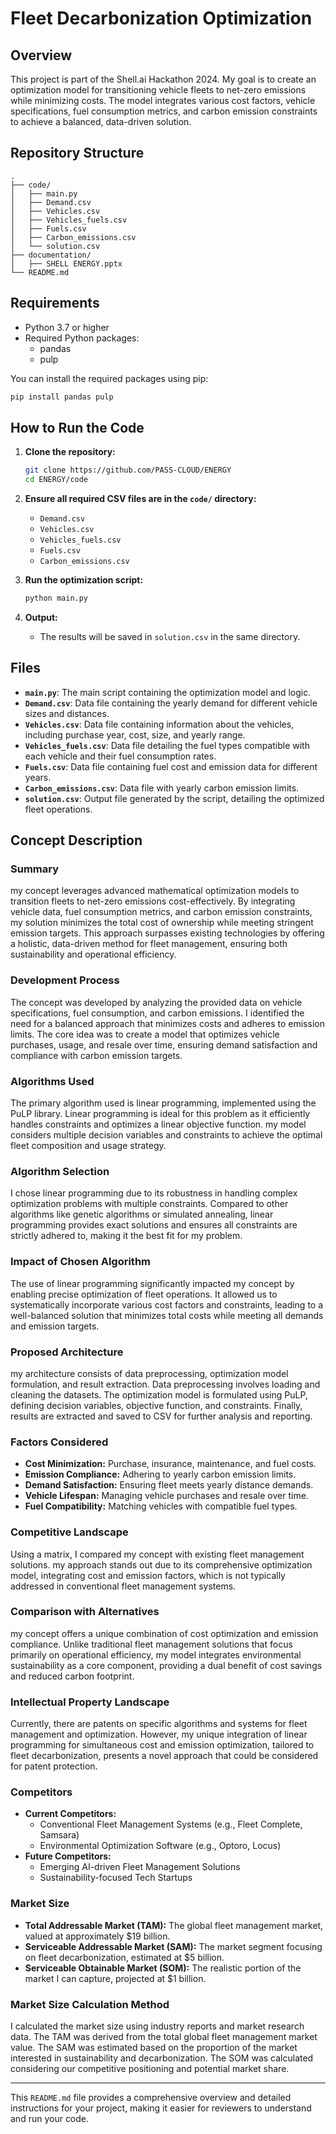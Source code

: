 # Fleet Decarbonization Optimization

## Overview

This project is part of the Shell.ai Hackathon 2024. My goal is to create an optimization model for transitioning vehicle fleets to net-zero emissions while minimizing costs. The model integrates various cost factors, vehicle specifications, fuel consumption metrics, and carbon emission constraints to achieve a balanced, data-driven solution.

## Repository Structure

```
.
├── code/
│   ├── main.py
│   ├── Demand.csv
│   ├── Vehicles.csv
│   ├── Vehicles_fuels.csv
│   ├── Fuels.csv
│   ├── Carbon_emissions.csv
│   └── solution.csv
├── documentation/
│   ├── SHELL ENERGY.pptx
└── README.md
```

## Requirements

- Python 3.7 or higher
- Required Python packages:
  - pandas
  - pulp

You can install the required packages using pip:
```sh
pip install pandas pulp
```

## How to Run the Code

1. **Clone the repository:**
   ```sh
   git clone https://github.com/PASS-CLOUD/ENERGY
   cd ENERGY/code
   ```

2. **Ensure all required CSV files are in the `code/` directory:**
   - `Demand.csv`
   - `Vehicles.csv`
   - `Vehicles_fuels.csv`
   - `Fuels.csv`
   - `Carbon_emissions.csv`

3. **Run the optimization script:**
   ```sh
   python main.py
   ```

4. **Output:**
   - The results will be saved in `solution.csv` in the same directory.

## Files

- **`main.py`**: The main script containing the optimization model and logic.
- **`Demand.csv`**: Data file containing the yearly demand for different vehicle sizes and distances.
- **`Vehicles.csv`**: Data file containing information about the vehicles, including purchase year, cost, size, and yearly range.
- **`Vehicles_fuels.csv`**: Data file detailing the fuel types compatible with each vehicle and their fuel consumption rates.
- **`Fuels.csv`**: Data file containing fuel cost and emission data for different years.
- **`Carbon_emissions.csv`**: Data file with yearly carbon emission limits.
- **`solution.csv`**: Output file generated by the script, detailing the optimized fleet operations.

## Concept Description

### Summary

my concept leverages advanced mathematical optimization models to transition fleets to net-zero emissions cost-effectively. By integrating vehicle data, fuel consumption metrics, and carbon emission constraints, my solution minimizes the total cost of ownership while meeting stringent emission targets. This approach surpasses existing technologies by offering a holistic, data-driven method for fleet management, ensuring both sustainability and operational efficiency.

### Development Process

The concept was developed by analyzing the provided data on vehicle specifications, fuel consumption, and carbon emissions. I identified the need for a balanced approach that minimizes costs and adheres to emission limits. The core idea was to create a model that optimizes vehicle purchases, usage, and resale over time, ensuring demand satisfaction and compliance with carbon emission targets.

### Algorithms Used

The primary algorithm used is linear programming, implemented using the PuLP library. Linear programming is ideal for this problem as it efficiently handles constraints and optimizes a linear objective function. my model considers multiple decision variables and constraints to achieve the optimal fleet composition and usage strategy.

### Algorithm Selection

I chose linear programming due to its robustness in handling complex optimization problems with multiple constraints. Compared to other algorithms like genetic algorithms or simulated annealing, linear programming provides exact solutions and ensures all constraints are strictly adhered to, making it the best fit for my problem.

### Impact of Chosen Algorithm

The use of linear programming significantly impacted my concept by enabling precise optimization of fleet operations. It allowed us to systematically incorporate various cost factors and constraints, leading to a well-balanced solution that minimizes total costs while meeting all demands and emission targets.

### Proposed Architecture

my architecture consists of data preprocessing, optimization model formulation, and result extraction. Data preprocessing involves loading and cleaning the datasets. The optimization model is formulated using PuLP, defining decision variables, objective function, and constraints. Finally, results are extracted and saved to CSV for further analysis and reporting.

### Factors Considered

- **Cost Minimization:** Purchase, insurance, maintenance, and fuel costs.
- **Emission Compliance:** Adhering to yearly carbon emission limits.
- **Demand Satisfaction:** Ensuring fleet meets yearly distance demands.
- **Vehicle Lifespan:** Managing vehicle purchases and resale over time.
- **Fuel Compatibility:** Matching vehicles with compatible fuel types.

### Competitive Landscape

Using a matrix, I compared my concept with existing fleet management solutions. my approach stands out due to its comprehensive optimization model, integrating cost and emission factors, which is not typically addressed in conventional fleet management systems.

### Comparison with Alternatives

my concept offers a unique combination of cost optimization and emission compliance. Unlike traditional fleet management solutions that focus primarily on operational efficiency, my model integrates environmental sustainability as a core component, providing a dual benefit of cost savings and reduced carbon footprint.

### Intellectual Property Landscape

Currently, there are patents on specific algorithms and systems for fleet management and optimization. However, my unique integration of linear programming for simultaneous cost and emission optimization, tailored to fleet decarbonization, presents a novel approach that could be considered for patent protection.

### Competitors

- **Current Competitors:**
  - Conventional Fleet Management Systems (e.g., Fleet Complete, Samsara)
  - Environmental Optimization Software (e.g., Optoro, Locus)
- **Future Competitors:**
  - Emerging AI-driven Fleet Management Solutions
  - Sustainability-focused Tech Startups

### Market Size

- **Total Addressable Market (TAM):** The global fleet management market, valued at approximately $19 billion.
- **Serviceable Addressable Market (SAM):** The market segment focusing on fleet decarbonization, estimated at $5 billion.
- **Serviceable Obtainable Market (SOM):** The realistic portion of the market I can capture, projected at $1 billion.

### Market Size Calculation Method

I calculated the market size using industry reports and market research data. The TAM was derived from the total global fleet management market value. The SAM was estimated based on the proportion of the market interested in sustainability and decarbonization. The SOM was calculated considering our competitive positioning and potential market share.

---

This `README.md` file provides a comprehensive overview and detailed instructions for your project, making it easier for reviewers to understand and run your code.
